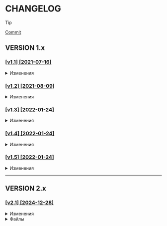 # CHANGELOG

> [!TIP]  
> [Commit](https://github.com/dev-pandaren/react-star-wars/commit/6d25325918058290dca92822e1df30012736a876)


## VERSION 1.x

### [[v1.1] [2021-07-16]](https://github.com/dev-pandaren/react-star-wars/commit/6d25325918058290dca92822e1df30012736a876)

<details><summary>Изменения</summary>

- Исправлена функция `getId` для получения ID персонажа по URL: не было проверки url на наличие HTTP или HTTPS
</details>

### [[v1.2] [2021-08-09]](https://github.com/dev-pandaren/react-star-wars/commit/c2d59d6606394cddeafabfb47a33596bc2023dde)

<details><summary>Изменения</summary>

- Изменено название переменной `GUIDE_IMG_EXTESION` > `GUIDE_IMG_EXTENSION`
</details>

### [[v1.3] [2022-01-24]](https://github.com/dev-pandaren/react-star-wars/commit/451a21c2ce02e58717ba08f291ff10286c012176)

<details><summary>Изменения</summary>

- Обновлены все NPM пакеты в package.json
- Обновлен React Router до версии 6
- `useHistory()` заменен на `useNavigate()`
- `BrowserRouter` вынесен на уровень выше
- `<Switch>` заменен на `<Routes>`
- `match` заменен на `useParams()`
</details>

### [[v1.4] [2022-01-24]](https://github.com/dev-pandaren/react-star-wars/commit/ee58140723211f2052d5b73b8cb74474ac5c4315)

<details><summary>Изменения</summary>

- Рефакторинг `setErrorApi()`
</details>

### [[v1.5] [2022-01-24]](https://github.com/dev-pandaren/react-star-wars/commit/5f7d36e624153fec3b1ecbf02a54f4e29cc8a473)

<details><summary>Изменения</summary>

- Удален второй аргумент у `slice()` - по умолчанию подставляется длина строки
- Более компактная запись для `setPersonFavorite()`
</details>

---

## VERSION 2.x

### [[v2.1] [2024-12-28]](https://github.com/letscode-dev/react-star-wars/pull/3/commits/9bf316046c8dc98a4c023aae4d4c33476e33943f)

<details><summary>Изменения</summary>

- Обновлены пакеты в package.json
- Удален пакет `redux-devtools-extension`. Были ошибки при установке
- Мелкие правки в файлах
</details>

<details><summary>Файлы</summary>

> src\index.js
- Устаревший метод `render` заменен на `createRoot`

> src\utils\network.js
- Удалена функция `changeHTTP`. Теперь менять "HTTP" на "HTTPS" не нужно, она уже по умолчанию "HTTPS"
- Добавлена обработка ошибок в функцию `makeConcurrentRequest`

> src\store\store.js
- Удален код для пакета `composeWithDevTools`, т.к. пакет был удален

> src\constants\api.js
- Удалены константы `HTTPS` и `HTTP`, т.к. не используются
- Адрес в `SWAPI_ROOT` заменен на "https://swapi.py4e.com/api", т.к. "https://swapi.dev/api/" не работает. Когда заработает "https://swapi.dev/api/" можно поменять обратно.

> src\hooks\useQueryParams.js
- Устаревший метод `useLocation` заменен на `useSearchParams`

> src\services\getPeopleData.js
- Добавлена функция `getPeopleId`
- Удалены функции `checkProtocol` и `getId`

> src\components\Favorite\Favorite.jsx
- Скорректировано отображение counter
</details>
